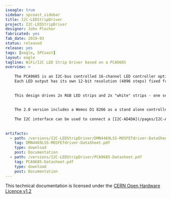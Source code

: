 ```yaml
---
iseagle: true
sidebar: spcoast_sidebar
title: I2C-LEDStripDriver
project: I2C-LEDStripDriver
designer: John Plocher
fabricated: yes
fab_date: 2019-03
status: released
release: yes
tags: [eagle, SPCoast]
layout: eagle
tagline: WiFi/I2C LED Strip Driver based on a PCA9685 
overview: >
    
    The PCA9685 is an I2C-bus controlled 16-channel LED controller optimized for Red/Green/Blue/Amber (RGBA) color backlighting applications.
    Each LED output has its own 12-bit resolution (4096 steps) fixed frequency individual PWM controller
    
    
    This design drives 2x RGB LED strips and 2x "white" strips - one set for backdrop lighting (dawn and dusk sunsets...) and the other for overhead (sunlight) valence illumination.
    
    
    The 2.0 version includes a Wemos D1 8266 as a stand alone controller; I plan for this board to be used as-is with distributed lighting installations around my layout, all responding to the same "broadcast" lighting control channel over MQTT.
    
    The I2C interface can be used to connect a [I2C-AD4DA](/pages/I2C-AD4DA) and [AD4DA-LightUI](/pages/AD4DA-LightUI.html) for manual lighting control and presets.
    
    
artifacts:
  - path: /versions/I2C-LEDStripDriver/DMN4469LSS-MOSFETdriver-DataSheet.pdf
    tag: DMN4469LSS-MOSFETdriver-DataSheet.pdf
    type: download
    post: Documentation
  - path: /versions/I2C-LEDStripDriver/PCA9685-Datasheet.pdf
    tag: PCA9685-Datasheet.pdf
    type: download
    post: Documentation
---
```



This technical documentation is licensed under the [CERN Open Hardware Licence v1.2](http://www.ohwr.org/attachments/2388/cern_ohl_v_1_2.txt)
